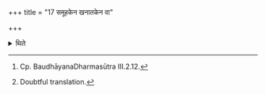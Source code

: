 +++
title = "17 समूहकेन खनातकेन वा"

+++

<details><summary>थिते</summary>

17. According to some ritualists: "The sacrificer should seek his food by means of a broom,[^1] or by means of a shovel;[^2] the wife by means of an Upavīkṣāya[^3] or by means of a Upavikr̥nta."[^4]   

[^1]: Cp. BaudhāyanaDharmasūtra III.2.12.   

[^2]: Doubtful translation.   

[^3-4]: Not clear.  
</details>
